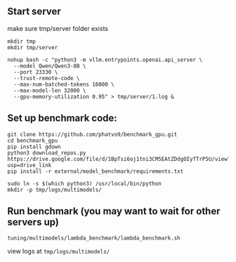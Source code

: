 ## Start server

make sure tmp/server folder exists

```
mkdir tmp
mkdir tmp/server
```

```
nohup bash -c "python3 -m vllm.entrypoints.openai.api_server \
  --model Qwen/Qwen3-8B \
  --port 23330 \
  --trust-remote-code \
  --max-num-batched-tokens 16000 \
  --max-model-len 32000 \
  --gpu-memory-utilization 0.95" > tmp/server/1.log &
```

## Set up benchmark code:

```
git clone https://github.com/phatvo9/benchmark_gpu.git
cd benchmark_gpu
pip install gdown
python3 download_repos.py https://drive.google.com/file/d/1BpTsi6oj1tni3CM5EAtZDdgOIyfTrP5U/view?usp=drive_link
pip install -r external/model_benchmark/requirements.txt

sudo ln -s $(which python3) /usr/local/bin/python
mkdir -p tmp/logs/multimodels/
```

## Run benchmark (you may want to wait for other servers up)

`tuning/multimodels/lambda_benchmark/lambda_benchmark.sh`
   
view logs at `tmp/logs/multimodels/`
